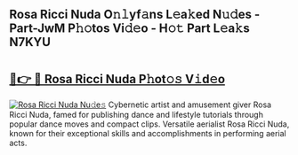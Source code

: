 ## Rosa Ricci Nuda O𝚗𝚕yf𝚊ns L𝚎a𝚔ed N𝚞𝚍es - Part-JwM P𝚑𝚘tos Vi𝚍𝚎o - H𝚘𝚝 Part L𝚎a𝚔s N7KYU

# <h2><a href="http://kf646rw.oniu.top/?m=Rosa+Ricci+Nuda">🔗👉 🔴 Rosa Ricci Nuda P𝚑ot𝚘𝚜 V𝚒d𝚎o</a></h2>

[![Rosa Ricci Nuda Nu𝚍e𝚜](https://i.imgur.com/0qMVB7G.gif)](http://kf646rw.oniu.top/?m=Rosa+Ricci+Nuda)
Cybernetic artist and amusement giver Rosa Ricci Nuda, famed for publishing dance and lifestyle tutorials through popular dance moves and compact clips. Versatile aerialist Rosa Ricci Nuda, known for their exceptional skills and accomplishments in performing aerial acts.  
